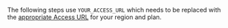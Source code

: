 The following steps use `YOUR_ACCESS_URL` which needs to be replaced with the [appropriate Access URL](/docs/deploy/regions-ip-addressesff) for your region and plan.
